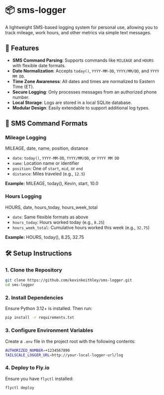 # 📦 sms-logger

A lightweight SMS-based logging system for personal use, allowing you to track mileage, work hours, and other metrics via simple text messages.

## 🔧 Features

- **SMS Command Parsing**: Supports commands like `MILEAGE` and `HOURS` with flexible date formats.
- **Date Normalization**: Accepts `today()`, `YYYY-MM-DD`, `YYYY/MM/DD`, and `YYYY MM DD`.
- **Time Zone Awareness**: All dates and times are normalized to Eastern Time (ET).
- **Secure Logging**: Only processes messages from an authorized phone number.
- **Local Storage**: Logs are stored in a local SQLite database.
- **Modular Design**: Easily extendable to support additional log types.

## 📱 SMS Command Formats

### Mileage Logging

MILEAGE, date, name, position, distance
- `date`: `today()`, `YYYY-MM-DD`, `YYYY/MM/DD`, or `YYYY MM DD`
- `name`: Location name or identifier
- `position`: One of `start`, `mid`, or `end`
- `distance`: Miles traveled (e.g., `12.5`)

**Example:**
MILEAGE, today(), Kevin, start, 10.0

### Hours Logging
HOURS, date, hours_today, hours_week_total
- `date`: Same flexible formats as above
- `hours_today`: Hours worked today (e.g., `8.25`)
- `hours_week_total`: Cumulative hours worked this week (e.g., `32.75`)

**Example:**
HOURS, today(), 8.25, 32.75

## 🛠️ Setup Instructions

### 1. Clone the Repository

```bash
git clone https://github.com/kevinkeithley/sms-logger.git
cd sms-logger
```

### 2. Install Dependencies

Ensure Python 3.12+ is installed. Then run:

```bash
pip install -r requirements.txt
```

### 3. Configure Environment Variables
Create a `.env` file in the project root with the following contents:
```bash
AUTHORIZED_NUMBER=+1234567890
TAILSCALE_LOGGER_URL=http://your-local-logger-url/log
```

### 4. Deploy to Fly.io
Ensure you have `flyctl` installed:
```bash
flyctl deploy
```
